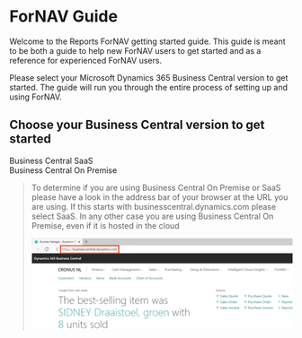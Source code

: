 # ForNAV Guide

Welcome to the Reports ForNAV getting started guide. This guide is meant to be both a guide to help new ForNAV users to get started and as a reference for experienced ForNAV users. 

Please select your Microsoft Dynamics 365 Business Central version to get started. The guide will run you through the entire process of setting up and using ForNAV.

## Choose your Business Central version to get started

<script>
  LoadGuideButtons();
</script>

<div class="guideBtns">
  <div class="guideBtn" id="ForNAVForBCSaaS" data-link="#/ForNAVForBCSaaS/">Business Central SaaS</div> 
  <div class="guideBtn" id="ForNAVForBCOnPrem" data-link="#/ForNAVForBCOnPrem/">Business Central On Premise</div> 
</div>


> To determine if you are using Business Central On Premise or SaaS please have a look in the address bar of your browser at  the URL you are using. If this starts with businesscentral.dynamics.com please select SaaS. In any other case you are using  Business Central On Premise, even if it is hosted in the cloud
> 
> ![BCOnPremAddress](./_media/DetermineSaaS.png)